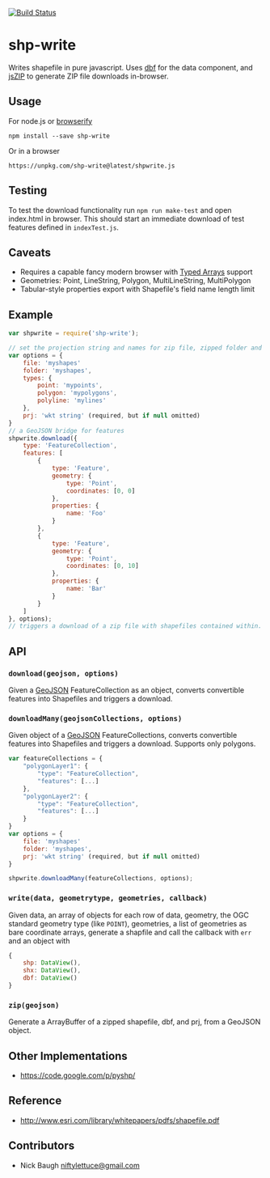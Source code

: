 [![Build Status](https://secure.travis-ci.org/mapbox/shp-write.svg?branch=master)](http://travis-ci.org/mapbox/shp-write)

# shp-write

Writes shapefile in pure javascript. Uses [dbf](https://github.com/tmcw/dbf)
for the data component, and [jsZIP](http://stuk.github.io/jszip/) to generate
ZIP file downloads in-browser.

## Usage

For node.js or [browserify](https://github.com/substack/node-browserify)

    npm install --save shp-write

Or in a browser

    https://unpkg.com/shp-write@latest/shpwrite.js

## Testing

To test the download functionality run `npm run make-test` and open index.html in browser.
This should start an immediate download of test features defined in `indexTest.js`.

## Caveats

* Requires a capable fancy modern browser with [Typed Arrays](http://caniuse.com/#feat=typedarrays)
  support
* Geometries: Point, LineString, Polygon, MultiLineString, MultiPolygon
* Tabular-style properties export with Shapefile's field name length limit

## Example

```js
var shpwrite = require('shp-write');

// set the projection string and names for zip file, zipped folder and feature types
var options = {
    file: 'myshapes'
    folder: 'myshapes',
    types: {
        point: 'mypoints',
        polygon: 'mypolygons',
        polyline: 'mylines'
    },
    prj: 'wkt string' (required, but if null omitted)
}
// a GeoJSON bridge for features
shpwrite.download({
    type: 'FeatureCollection',
    features: [
        {
            type: 'Feature',
            geometry: {
                type: 'Point',
                coordinates: [0, 0]
            },
            properties: {
                name: 'Foo'
            }
        },
        {
            type: 'Feature',
            geometry: {
                type: 'Point',
                coordinates: [0, 10]
            },
            properties: {
                name: 'Bar'
            }
        }
    ]
}, options);
// triggers a download of a zip file with shapefiles contained within.
```

## API

### `download(geojson, options)`

Given a [GeoJSON](http://geojson.org/) FeatureCollection as an object,
converts convertible features into Shapefiles and triggers a download.

### `downloadMany(geojsonCollections, options)`

Given object of a [GeoJSON](http://geojson.org/) FeatureCollections,
converts convertible features into Shapefiles and triggers a download.
Supports only polygons.

```js
var featureCollections = {
    "polygonLayer1": {
        "type": "FeatureCollection",
        "features": [...]
    },
    "polygonLayer2": {
        "type": "FeatureCollection",
        "features": [...]
    }
}
var options = {
    file: 'myshapes'
    folder: 'myshapes',
    prj: 'wkt string' (required, but if null omitted)
}

shpwrite.downloadMany(featureCollections, options);

```

### `write(data, geometrytype, geometries, callback)`

Given data, an array of objects for each row of data, geometry, the OGC standard
geometry type (like `POINT`), geometries, a list of geometries as bare coordinate
arrays, generate a shapfile and call the callback with `err` and an object with

```js
{
    shp: DataView(),
    shx: DataView(),
    dbf: DataView()
}
```

### `zip(geojson)`

Generate a ArrayBuffer of a zipped shapefile, dbf, and prj, from a GeoJSON
object.

## Other Implementations

* https://code.google.com/p/pyshp/

## Reference

* http://www.esri.com/library/whitepapers/pdfs/shapefile.pdf

## Contributors

* Nick Baugh <niftylettuce@gmail.com>
